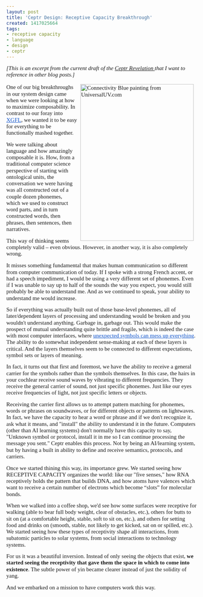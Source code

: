 ```yaml
---
layout: post
title: 'Ceptr Design: Receptive Capacity Breakthrough'
created: 1417025664
tags:
- receptive capacity
- language
- design
- ceptr
---
```

<p dir="ltr" style="line-height: 1.15; margin-top: 10pt; margin-bottom: 0pt;"><em><span style="font-family: Calibri; font-size: 15px; white-space: pre-wrap; line-height: 1.15;">[This is an excerpt from the current draft of the <a href="http://ceptr.org/revelation">Ceptr Revelation </a>that I want to reference in other blog posts.]</span></em><br>&nbsp;</p><p dir="ltr" style="line-height: 1.15; margin-top: 0pt; margin-bottom: 10pt;"><span id="docs-internal-guid-5c9b34d6-f26a-fa3d-e4cd-8dd2683a5dfc"><span style="font-size: 15px; font-family: Calibri; vertical-align: baseline; white-space: pre-wrap;"><img alt="Connectivity Blue painting from UniversalUV.com" src="http://www.artbrock.com/sites/artbrock.com/files/Receptivity.jpg" style="width: 300px; height: 415px; margin-left: 8px; margin-right: 8px; float: right;">One of our big breakthroughs in our system design came when we were looking at how to maximize composability. In contrast to our foray into </span><a href="https://github.com/zippy/flowplace/tree/master/currencies"><span style="font-size: 15px; font-family: Calibri; color: rgb(17, 85, 204); text-decoration: underline; vertical-align: baseline; white-space: pre-wrap;">XGFL</span></a><span style="font-size: 15px; font-family: Calibri; vertical-align: baseline; white-space: pre-wrap;">, we wanted it to be easy for everything to be functionally mashed together. </span></span></p><p dir="ltr" style="line-height: 1.15; margin-top: 0pt; margin-bottom: 10pt;"><span><span style="font-size: 15px; font-family: Calibri; vertical-align: baseline; white-space: pre-wrap;">We were talking about language and how amazingly composable it is. How, from a traditional computer science perspective of starting with ontological units, the conversation we were having was all constructed out of a couple dozen phonemes, which we used to construct word parts, and in turn constructed words, then phrases, then sentences, then narratives.</span></span></p><p dir="ltr" style="line-height: 1.15; margin-top: 0pt; margin-bottom: 10pt;"><span id="docs-internal-guid-5c9b34d6-f26a-fa3d-e4cd-8dd2683a5dfc"><span style="font-size: 15px; font-family: Calibri; vertical-align: baseline; white-space: pre-wrap;">This way of thinking seems completely valid – even obvious. However, in another way, it is also completely wrong. </span></span></p><p><!--break--></p><p dir="ltr" style="line-height: 1.15; margin-top: 0pt; margin-bottom: 10pt;"><span><span style="font-size: 15px; font-family: Calibri; vertical-align: baseline; white-space: pre-wrap;">It misses something fundamental that makes human communication so different from computer communication of today. If I spoke with a strong French accent, or had a speech impediment, I would be using a very different set of phonemes. Even if I was unable to say up to half of the sounds the way you expect, you would still probably be able to understand me. And as we continued to speak, your ability to understand me would increase.</span></span></p><p dir="ltr" style="line-height: 1.15; margin-top: 0pt; margin-bottom: 10pt;"><span id="docs-internal-guid-5c9b34d6-f26a-fa3d-e4cd-8dd2683a5dfc"><span style="font-size: 15px; font-family: Calibri; vertical-align: baseline; white-space: pre-wrap;">So if everything was actually built out of those base-level phonemes, all of later/dependent layers of processing and understanding would be broken and you wouldn't understand anything. Garbage in, garbage out. This would make the prospect of mutual understanding quite brittle and fragile, which is indeed the case with most computer interfaces, where </span><a href="http://xkcd.com/327/"><span style="font-size: 15px; font-family: Calibri; color: rgb(17, 85, 204); text-decoration: underline; vertical-align: baseline; white-space: pre-wrap;">unexpected symbols can mess up everything</span></a><span style="font-size: 15px; font-family: Calibri; vertical-align: baseline; white-space: pre-wrap;">. The ability to do somewhat independent sense-making at each of these layers is critical. And the layers themselves seem to be connected to different expectations, symbol sets or layers of meaning. </span></span></p><p dir="ltr" style="line-height: 1.15; margin-top: 0pt; margin-bottom: 10pt;"><span id="docs-internal-guid-5c9b34d6-f26a-fa3d-e4cd-8dd2683a5dfc"><span style="font-size: 15px; font-family: Calibri; vertical-align: baseline; white-space: pre-wrap;">In fact, it turns out that first and foremost, we have the ability to receive a general carrier for the symbols rather than the symbols themselves. In this case, the hairs in your cochlear receive sound waves by vibrating to different frequencies. They receive the general carrier of sound, not just specific phonemes. Just like our eyes receive frequencies of light, not just specific letters or objects.</span></span></p><p dir="ltr" style="line-height: 1.15; margin-top: 0pt; margin-bottom: 10pt;"><span><span style="font-size: 15px; font-family: Calibri; vertical-align: baseline; white-space: pre-wrap;">Receiving the carrier first allows us to attempt pattern matching for phonemes, words or phrases on soundwaves, or for different objects or patterns on lightwaves. In fact, we have the capacity to hear a word or phrase and if we don't recognize it, ask what it means, and "install" the ability to understand it in the future. Computers (other than AI learning systems) don't normally have this capacity to say, "Unknown symbol or protocol, install it in me so I can continue processing the message you sent." Ceptr enables this process. Not by being an AI/learning system, but by having a built in ability to define and receive semantics, protocols, and carriers.</span></span></p><p dir="ltr" style="line-height: 1.15; margin-top: 0pt; margin-bottom: 10pt;"><span id="docs-internal-guid-5c9b34d6-f26a-fa3d-e4cd-8dd2683a5dfc"><span style="font-size: 15px; font-family: Calibri; vertical-align: baseline; white-space: pre-wrap;">Once we started thining this way, its importance grew. We started seeing how RECEPTIVE CAPACITY organizes the world: like our "five senses," how RNA receptively holds the pattern that builds DNA, and how atoms have valences which want to receive a certain number of electrons which become “slots” for molecular bonds. </span></span></p><p dir="ltr" style="line-height: 1.15; margin-top: 0pt; margin-bottom: 10pt;"><span><span style="font-size: 15px; font-family: Calibri; vertical-align: baseline; white-space: pre-wrap;">When we walked into a coffee shop, we'd see how some surfaces were receptive for walking (able to bear full body weight, clear of obstacles, etc.), others for butts to sit on (at a comfortable height, stable, soft to sit on, etc.), and others for setting food and drinks on (smooth, stable, not likely to get kicked, sat on or spilled, etc.). We started seeing how these types of receptivity shape all interactions, from subatomic particles to solar systems, from social interactions to technology systems.</span></span></p><p dir="ltr" style="line-height: 1.15; margin-top: 0pt; margin-bottom: 10pt;"><span id="docs-internal-guid-5c9b34d6-f26a-fa3d-e4cd-8dd2683a5dfc"><span style="font-size: 15px; font-family: Calibri; vertical-align: baseline; white-space: pre-wrap;">For us it was a beautiful inversion. Instead of only seeing the objects that exist, <b>we started seeing the receptivity that gave them the space in which to come into existence</b>. The subtle power of yin became clearer instead of just the solidity of yang.</span></span></p><p dir="ltr" style="line-height: 1.15; margin-top: 0pt; margin-bottom: 10pt;"><span><span style="font-size: 15px; font-family: Calibri; vertical-align: baseline; white-space: pre-wrap;">And we embarked on a mission to have computers work this way. </span></span></p><p>&nbsp;</p>
